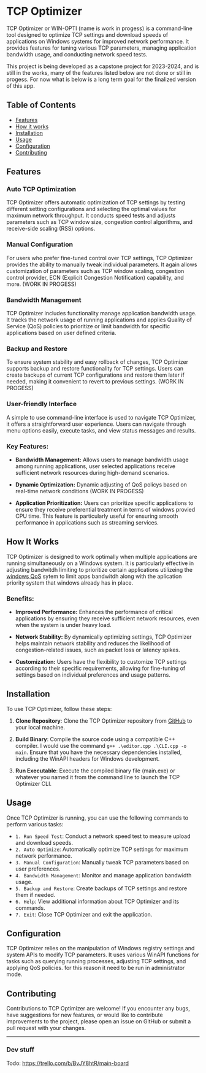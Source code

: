 # TCP Optimizer

TCP Optimizer or WIN-OPTI (name is work in progess) is a command-line tool designed to optimize TCP settings and download speeds of applications on Windows systems for improved network performance. It provides features for tuning various TCP parameters, managing application bandwidth usage, and conducting network speed tests.

This project is being developed as a capstone project for 2023-2024, and is still in the works, many of the features listed below are not done or still in progess. For now what is below is a long term goal for the finalized version of this app.

## Table of Contents

- [Features](#features)
- [How it works](#how-it-works)
- [Installation](#installation)
- [Usage](#usage)
- [Configuration](#configuration)
- [Contributing](#contributing)

## Features
### Auto TCP Optimization

TCP Optimizer offers automatic optimization of TCP settings by testing different setting configurations and selecting the optimal values for maximum network throughput. It conducts speed tests and adjusts parameters such as TCP window size, congestion control algorithms, and receive-side scaling (RSS) options.

### Manual Configuration

For users who prefer fine-tuned control over TCP settings, TCP Optimizer provides the ability to manually tweak individual parameters. It again allows customization of parameters such as TCP window scaling, congestion control provider, ECN (Explicit Congestion Notification) capability, and more. (WORK IN PROGESS)

### Bandwidth Management

TCP Optimizer includes functionality manage application bandwidth usage. It tracks the network usage of running applications and applies Quality of Service (QoS) policies to prioritize or limit bandwidth for specific applications based on user defined criteria.

### Backup and Restore

To ensure system stability and easy rollback of changes, TCP Optimizer supports backup and restore functionality for TCP settings. Users can create backups of current TCP configurations and restore them later if needed, making it convenient to revert to previous settings. (WORK IN PROGESS)

### User-friendly Interface

A simple to use command-line interface is used to navigate TCP Optimizer, it offers a straightforward user experience. Users can navigate through menu options easily, execute tasks, and view status messages and results.

### Key Features:

- **Bandwidth Management:** Allows users to manage bandwidth usage among running applications, user selected applications receive sufficient network resources during high-demand scenarios.
  
- **Dynamic Optimization:** Dynamic adjusting of QoS policys based on real-time network conditions (WORK IN PROGESS)

- **Application Prioritization:** Users can prioritize specific applications to ensure they receive preferential treatment in terms of windows provied CPU time. This feature is particularly useful for ensuring smooth performance in applications such as streaming services.

## How It Works

TCP Optimizer is designed to work optimally when multiple applications are running simultaneously on a Windows system. It is particularly effective in adjusting bandwitdh limiting to prioritize certain applications utilizeing the [windows QoS](https://learn.microsoft.com/en-us/windows-server/networking/technologies/qos/qos-policy-top) sytem to limit apps bandwitdh along with the aplication priority system that windows already has in place.
### Benefits:

- **Improved Performance:** Enhances the performance of critical applications by ensuring they receive sufficient network resources, even when the system is under heavy load.
  
- **Network Stability:** By dynamically optimizing settings, TCP Optimizer helps maintain network stability and reduces the likelihood of congestion-related issues, such as packet loss or latency spikes.

- **Customization:** Users have the flexibility to customize TCP settings according to their specific requirements, allowing for fine-tuning of settings based on individual preferences and usage patterns.
  
## Installation

To use TCP Optimizer, follow these steps:

1. **Clone Repository**: Clone the TCP Optimizer repository from [GitHub](https://github.com/powplowdevs/Capstone-optimizer) to your local machine.

2. **Build Binary**: Compile the source code using a compatible C++ compiler. I would use the command ```g++ .\editor.cpp .\CLI.cpp -o main```. Ensure that you have the necessary dependencies installed, including the WinAPI headers for Windows development.

3. **Run Executable**: Execute the compiled binary file (main.exe) or whatever you named it from the command line to launch the TCP Optimizer CLI.

## Usage

Once TCP Optimizer is running, you can use the following commands to perform various tasks:

- `1. Run Speed Test`: Conduct a network speed test to measure upload and download speeds.
- `2. Auto Optimize`: Automatically optimize TCP settings for maximum network performance.
- `3. Manual Configuration`: Manually tweak TCP parameters based on user preferences.
- `4. Bandwidth Management`: Monitor and manage application bandwidth usage.
- `5. Backup and Restore`: Create backups of TCP settings and restore them if needed.
- `6. Help`: View additional information about TCP Optimizer and its commands.
- `7. Exit`: Close TCP Optimizer and exit the application.

## Configuration

TCP Optimizer relies on the manipulation of Windows registry settings and system APIs to modify TCP parameters. It uses various WinAPI functions for tasks such as querying running processes, adjusting TCP settings, and applying QoS policies. for this reason it need to be run in administrator mode.

## Contributing

Contributions to TCP Optimizer are welcome! If you encounter any bugs, have suggestions for new features, or would like to contribute improvements to the project, please open an issue on GitHub or submit a pull request with your changes.

<hr>

<h3>Dev stuff</h3>

Todo: https://trello.com/b/BvJY8htR/main-board
